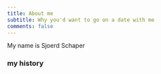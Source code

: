 ```yaml
---
title: About me
subtitle: Why you'd want to go on a date with me
comments: false
---
```


My name is Sjoerd Schaper

### my history

